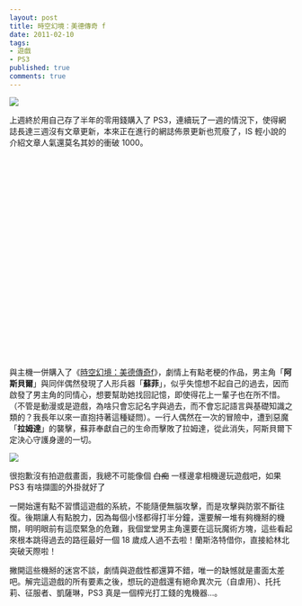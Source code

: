 ```yaml
---
layout: post
title: 時空幻境：美德傳奇 f
date: 2011-02-10
tags:
- 遊戲
- PS3
published: true
comments: true
---
```

![](http://i.minus.com/inlwy035Y6ZT1.jpg)

上週終於用自己存了半年的零用錢購入了 PS3，連續玩了一週的情況下，使得網誌長達三週沒有文章更新，本來正在進行的網誌佈景更新也荒廢了，IS 輕小說的介紹文章人氣還莫名其妙的衝破 1000。

<!--more-->

<div class="video-container"><object width="640" height="360"><param name="movie" value="http://www.youtube.com/v/ZdH4YiiwnsY?version=3&amp;hl=en_US"></param><param name="allowFullScreen" value="true"></param><param name="allowscriptaccess" value="always"></param><embed src="http://www.youtube.com/v/ZdH4YiiwnsY?version=3&amp;hl=en_US" type="application/x-shockwave-flash" width="640" height="360" allowscriptaccess="always" allowfullscreen="true"></embed></object></div>

與主機一併購入了《[時空幻境：美德傳奇f](http://zh.wikipedia.org/zh-tw/%E7%BE%8E%E5%BE%B7%E5%82%B3%E5%A5%87)》，劇情上有點老梗的作品，男主角「**阿斯貝爾**」與同伴偶然發現了人形兵器「**蘇菲**」，似乎失憶想不起自己的過去，因而啟發了男主角的同情心，想要幫助她找回記憶，即使得花上一輩子也在所不惜。（不管是動漫或是遊戲，為啥只會忘記名字與過去，而不會忘記語言與基礎知識之類的？我長年以來一直抱持著這種疑問）。一行人偶然在一次的冒險中，遭到惡魔「**拉姆達**」的襲擊，蘇菲奉獻自己的生命而擊敗了拉姆達，從此消失，阿斯貝爾下定決心守護身邊的一切。

![](http://i.minus.com/imSsAayZE1jLi.jpg)

很抱歉沒有拍遊戲畫面，我總不可能像個 <del>白痴</del> 一樣邊拿相機邊玩遊戲吧，如果 PS3 有啥擷圖的外掛就好了

一開始還有點不習慣這遊戲的系統，不能隨便無腦攻擊，而是攻擊與防禦不斷往復。後期讓人有點脫力，因為每個小怪都得打半分鐘，還要解一堆有夠機掰的機關，明明眼前有這麼緊急的危難，我個堂堂男主角還要在這玩魔術方塊，這些看起來根本跳得過去的路徑最好一個 18 歲成人過不去啦！蘭斯洛特借你，直接給林北突破天際啦！

撇開這些機掰的迷宮不談，劇情與遊戲性都還算不錯，唯一的缺憾就是畫面太差吧。解完這遊戲的所有要素之後，想玩的遊戲還有絕命異次元（自虐用）、托托莉、征服者、凱薩琳，PS3 真是一個榨光打工錢的鬼機器...。

